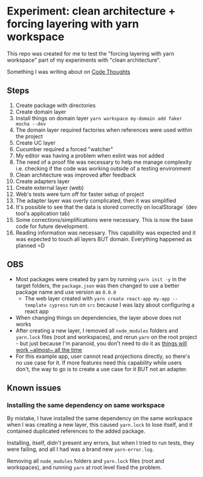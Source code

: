 # Experiment: clean architecture + forcing layering with yarn workspace

This repo was created for me to test the "forcing layering with yarn workspace" part of my experiments with "clean architecture".

Something I was writing about on [Code Thoughts](https://medium.com/code-thoughts/stories/published)

## Steps

1. Create package with directories
1. Create domain layer
1. Install things on domain layer `yarn workspace my-domain add faker mocha --dev`
1. The domain layer required factories when references were used within the project
1. Create UC layer
1. Cucumber required a forced "watcher"
1. My editor was having a problem when eslint was not added
1. The need of a proof file was necessary to help me manage complexity i.e. checking if the code was working outside of a testing environment
1. Clean architecture was improved after feedback
1. Create adapters layer
1. Create external layer (web)
1. Web's tests were turn off for faster setup of project
1. The adapter layer was overly complicated, then it was simplified
1. It's possible to see that the data is stored correctly on localStorage` (dev tool's application tab)
1. Some corrections/simplifications were necessary. This is now the base code for future development.
1. Reading information was necessary. This capability was expected and it was expected to touch all layers BUT domain. Everything happened as planned =D

## OBS

* Most packages were created by yarn by running `yarn init -y` in the target folders, the `package.json` was then changed to use a better package name and use version as `0.0.0`
  * The web layer created with `yarn create react-app my-app --template cypress` run on `src` because I was lazy about configuring a react app
* When changing things on dependencies, the layer above does not works
* After creating a new layer, I removed all `node_modules` folders and `yarn.lock` files  (root and workspaces), and rerun `yarn` on the root project - but just because I'm paranoid, you don't need to do it as [things will work ~almost~ all the time](#installing-the-same-dependency-on-same-workspace)
* For this example app, user cannot read projections directly, so there's no use case for it. If more features need this capability while users don't, the way to go is to create a use case for it BUT not an adapter.

## Known issues

### Installing the same dependency on same workspace

By mistake, I have installed the same dependency on the same workspace when I was creating a new layer, this caused `yarn.lock` to lose itself, and it contained duplicated references to the added package.

Installing, itself, didn't present any errors, but when I tried to run tests, they were failing, and all I had was a brand new `yarn-error.log`.

Removing all `node_modules` folders and `yarn.lock` files  (root and workspaces), and running `yarn` at root level fixed the problem.
